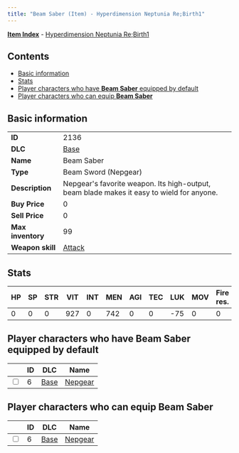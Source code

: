 ```yaml
---
title: "Beam Saber (Item) - Hyperdimension Neptunia Re;Birth1"
---
```


[**Item Index**](/neptunia/rb1/item/index.html) - [Hyperdimension Neptunia Re;Birth1](/neptunia/rb1)

## Contents

- [Basic information](#basic-information)
- [Stats](#stats)
- [Player characters who have **Beam Saber** equipped by default](#player-characters-who-have-beam-saber-equipped-by-default)
- [Player characters who can equip **Beam Saber**](#player-characters-who-can-equip-beam-saber)

## Basic information

|   |   |
| -- | -- |
| **ID** | 2136 |
| **DLC** | [Base](/neptunia/rb1/dlc/1-base.html) |
| **Name** | Beam Saber |
| **Type** | Beam Sword (Nepgear) |
| **Description** | Nepgear's favorite weapon. Its high-output, beam blade makes it easy to wield for anyone. |
| **Buy Price** | 0 |
| **Sell Price** | 0 |
| **Max inventory** | 99 |
| **Weapon skill** | [Attack](/neptunia/rb1/skill/1-1001-attack.html) |

## Stats

| HP | SP | STR | VIT | INT | MEN | AGI | TEC | LUK | MOV | Fire res. | Ice res. | Wind res. | Lightning res. |
| -- | -- | --- | --- | --- | --- | --- | --- | --- | --- | --------- | -------- | --------- | -------------- |
| 0 | 0 | 0 | 927 | 0 | 742 | 0 | 0 | -75 | 0 | 0 | 0 | 0 | 0 |

## Player characters who have **Beam Saber** equipped by default

|    | ID | DLC | Name |
| -- | -- | --- | ---- |
| <input type="checkbox" id="rb1-player-1-6" class="trackbox" /> | 6 | [Base](/neptunia/rb1/dlc/1-base.html) | [Nepgear](/neptunia/rb1/player/1-6-nepgear.html) |

## Player characters who can equip **Beam Saber**

|    | ID | DLC | Name |
| -- | -- | --- | ---- |
| <input type="checkbox" id="rb1-player-1-6" class="trackbox" /> | 6 | [Base](/neptunia/rb1/dlc/1-base.html) | [Nepgear](/neptunia/rb1/player/1-6-nepgear.html) |